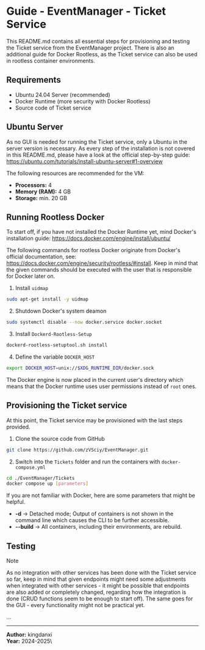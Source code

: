 # Guide - EventManager - Ticket Service
This README.md contains all essential steps for provisioning and testing the Ticket service from the EventManager project. There is also an additional guide for Docker Rootless, as the Ticket service can also be used in rootless container environments.

## Requirements
* Ubuntu 24.04 Server (recommended)
* Docker Runtime (more security with Docker Rootless)
* Source code of Ticket service

## Ubuntu Server
As no GUI is needed for running the Ticket service, only a Ubuntu in the server version is necessary. As every step of the installation is not covered in this README.md, please have a look at the official step-by-step guide: https://ubuntu.com/tutorials/install-ubuntu-server#1-overview

The following resources are recommended for the VM:
* **Processors:** 4
* **Memory (RAM):** 4 GB
* **Storage:** min. 20 GB

## Running Rootless Docker
To start off, if you have not installed the Docker Runtime yet, mind Docker's installation guide: https://docs.docker.com/engine/install/ubuntu/

The following commands for rootless Docker originate from Docker's official documentation, see: https://docs.docker.com/engine/security/rootless/#install. Keep in mind that the given commands should be executed with the user that is responsible for Docker later on.

1. Install `uidmap`
```bash
sudo apt-get install -y uidmap
``` 
2. Shutdown Docker's system deamon
```bash
sudo systemctl disable --now docker.service docker.socket
```

3. Install `Dockerd-Rootless-Setup`
```bash
dockerd-rootless-setuptool.sh install
```

4. Define the variable `DOCKER_HOST`
```bash
export DOCKER_HOST=unix://$XDG_RUNTIME_DIR/docker.sock
```

The Docker engine is now placed in the current user's directory which means that the Docker runtime uses user permissions instead of `root` ones.

## Provisioning the Ticket service
At this point, the Ticket service may be provisioned with the last steps provided.

1. Clone the source code from GitHub
```bash
git clone https://github.com/zVSciy/EventManager.git
```

2. Switch into the `Tickets` folder and run the containers with `docker-compose.yml`
```bash
cd ./EventManager/Tickets
docker compose up [parameters]
```
If you are not familiar with Docker, here are some parameters that might be helpful.
* **-d** &rarr; Detached mode; Output of containers is not shown in the command line which causes the CLI to be further accessible.
* **--build** &rarr; All containers, including their environments, are rebuild.

## Testing
> [!NOTE]
> As no integration with other services has been done with the Ticket service so far, keep in mind that given endpoints might need some adjustments when integrated with other services - it might be possible that endpoints are also added or completely changed, regarding how the integration is done (CRUD functions seem to be enough to start off). The same goes for the GUI - every functionality might not be practical yet.

...

---

**Author:** kingdanxi\
**Year:** 2024-2025\